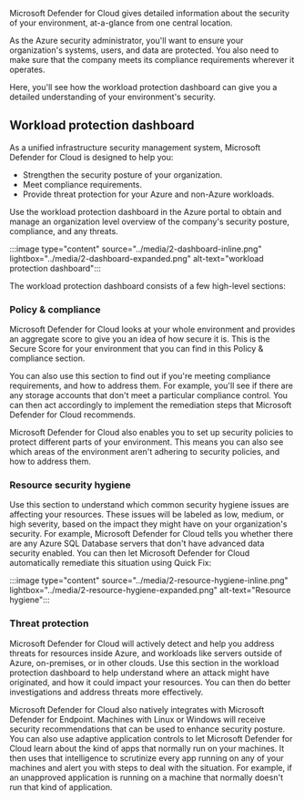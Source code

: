 Microsoft Defender for Cloud gives detailed information about the security of your environment, at-a-glance from one central location.

As the Azure security administrator, you'll want to ensure your organization's systems, users, and data are protected. You also need to make sure that the company meets its compliance requirements wherever it operates.

Here, you'll see how the workload protection dashboard can give you a detailed understanding of your environment's security.

## Workload protection dashboard

As a unified infrastructure security management system, Microsoft Defender for Cloud is designed to help you:

- Strengthen the security posture of your organization.
- Meet compliance requirements.
- Provide threat protection for your Azure and non-Azure workloads.

Use the workload protection dashboard in the Azure portal to obtain and manage an organization level overview of the company's security posture, compliance, and any threats.

:::image type="content" source="../media/2-dashboard-inline.png" lightbox="../media/2-dashboard-expanded.png" alt-text="workload protection dashboard":::

The workload protection dashboard consists of a few high-level sections:

### Policy & compliance

Microsoft Defender for Cloud looks at your whole environment and provides an aggregate score to give you an idea of how secure it is. This is the Secure Score for your environment that you can find in this Policy & compliance section.

You can also use this section to find out if you're meeting compliance requirements, and how to address them. For example, you'll see if there are any storage accounts that don't meet a particular compliance control. You can then act accordingly to implement the remediation steps that Microsoft Defender for Cloud recommends.

Microsoft Defender for Cloud also enables you to set up security policies to protect different parts of your environment. This means you can also see which areas of the environment aren't adhering to security policies, and how to address them.

### Resource security hygiene

Use this section to understand which common security hygiene issues are affecting your resources. These issues will be labeled as low, medium, or high severity, based on the impact they might have on your organization's security. For example, Microsoft Defender for Cloud tells you whether there are any Azure SQL Database servers that don't have advanced data security enabled. You can then let Microsoft Defender for Cloud automatically remediate this situation using Quick Fix:

:::image type="content" source="../media/2-resource-hygiene-inline.png" lightbox="../media/2-resource-hygiene-expanded.png" alt-text="Resource hygiene":::

### Threat protection

Microsoft Defender for Cloud will actively detect and help you address threats for resources inside Azure, and workloads like servers outside of Azure, on-premises, or in other clouds. Use this section in the workload protection dashboard to help understand where an attack might have originated, and how it could impact your resources. You can then do better investigations and address threats more effectively.

Microsoft Defender for Cloud also natively integrates with Microsoft Defender for Endpoint. Machines with Linux or Windows will receive security recommendations that can be used to enhance security posture. You can also use adaptive application controls to let Microsoft Defender for Cloud learn about the kind of apps that normally run on your machines. It then uses that intelligence to scrutinize every app running on any of your machines and alert you with steps to deal with the situation. For example, if an unapproved application is running on a machine that normally doesn't run that kind of application.
